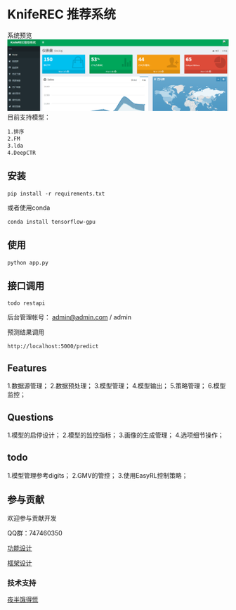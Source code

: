 # KnifeREC 推荐系统

系统预览
![view](./doc/sys_view.png)
目前支持模型：

    1.排序
    2.FM
    3.lda
    4.DeepCTR

## 安装

    pip install -r requirements.txt
    
或者使用conda
    
    conda install tensorflow-gpu

## 使用

    python app.py

## 接口调用

    todo restapi
    
后台管理帐号：
admin@admin.com / admin
    
预测结果调用

    http://localhost:5000/predict

## Features

1.数据源管理；
2.数据预处理；
3.模型管理；
4.模型输出；
5.策略管理；
6.模型监控；

## Questions

1.模型的启停设计；
2.模型的监控指标；
3.画像的生成管理；
4.选项细节操作；

## todo

1.模型管理参考digits；
2.GMV的管控；
3.使用EasyRL控制策略；

## 参与贡献

欢迎参与贡献开发

QQ群：747460350

[功能设计](./doc/design.md)

[框架设计](./doc/Dev.md)

### 技术支持

<a href="mailto:zergskj@163.com">夜半饿得慌</a>
